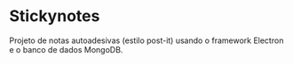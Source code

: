 # Stickynotes
Projeto de notas autoadesivas (estilo post-it) usando o framework Electron e o banco de dados MongoDB.
